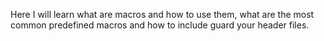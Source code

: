 Here I will learn what are macros and how to use them, what are the most common predefined macros and how to include guard your header files.
